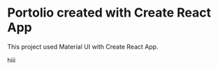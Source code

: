 # Portolio created with Create React App

This project used Material UI with Create React App.

hiii
